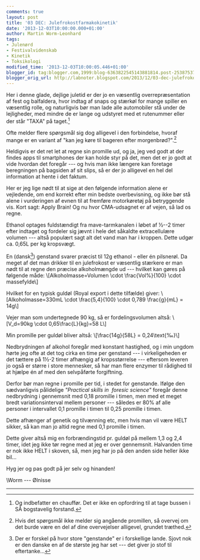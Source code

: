 ```yaml
---
comments: true
layout: post
title: '03 DEC: Julefrokostfarmakokinetik'
date: '2013-12-03T10:00:00.000+01:00'
author: Martin Worm-Leonhard
tags:
- Julenørd
- Festivalvidenskab
- Kinetik
- Toksikologi
modified_time: '2013-12-03T10:00:05.446+01:00'
blogger_id: tag:blogger.com,1999:blog-6363822545143881814.post-2538753713639946582
blogger_orig_url: http://labnoter.blogspot.com/2013/12/03-dec-julefrokostfarmakokinetik.html
---
```


Her i denne glade, dejlige juletid er der jo en væsentlig
overrepræsentation af fest og balfaldera, hvor indtag af snaps og
stærkøl for mange spiller en væsentlig rolle, og naturligvis bør man
lade alle automobiler stå under de lejligheder, med mindre de er lange
og udstyret med et rutenummer eller der står "TAXA" på taget.[^1]

Ofte melder flere spørgsmål sig dog alligevel i den forbindelse, hvoraf
mange er en variant af "kan jeg køre til bageren efter
morgenbrød?".[^2]

Heldigvis er det ret let at regne sin promille ud, og ja, jeg ved godt
at der findes apps til smartphones der kan holde styr på det, men det er
jo godt at vide hvordan det foregår --- og hvis man ikke længere kan
foretage beregningen på bagsiden af sit slips, så er der jo alligevel en
hel del information at hente i det faktum. 

Her er jeg lige nødt til at sige at den følgende information alene er
vejledende, om end korrekt efter min bedste overbevisning, og ikke bør
stå alene i vurderingen af evnen til at fremføre motorkøretøj på
betryggende vis. Kort sagt: Apply Brain! Og nu hvor CMA-udsagnet er af
vejen, så lad os regne.

Ethanol optages fuldstændigt fra mave-tarmkanalen i løbet af ½--2 timer
efter indtaget og fordeler sig jævnt i hele det såkaldte extracellulære
volumen --- altså populært sagt alt det vand man har i kroppen. Dette
udgør ca. 0,65L per kg kropsvægt.

En (dansk[^3]) genstand svarer præcist til 12g ethanol - eller én
pilsnerøl. Da meget af det man drikker til en julefrokost er væsentlig
stærkere er man nødt til at regne den præcise alkoholmængde ud --- hvilket
kan gøres på følgende måde:
\\[Alkoholmasse=Volumen \cdot \frac{Vol\%}{100} \cdot massefylde\\]

Hvilket for en typisk guldøl (Royal export i dette tilfælde) giver:
\\[Alkoholmasse=330mL \cdot \frac{5,4}{100} \cdot 0,789 \frac{g}{mL} = 14g\\]

Vejer man som undertegnede 90 kg, så er fordelingsvolumen altså:
\\[V_d=90kg \cdot 0,65\frac{L}{kg}=58 L\\]

Min promille per guldøl bliver altså: \\[\frac{14g}{58L} = 0,24\text{‰}\\]

Nedbrydningen af alkohol foregår med konstant hastighed, og i min ungdom
hørte jeg ofte at det tog cirka en time per genstand --- i virkeligeheden
er det tættere på 1½-2 timer afhængig af kropsstørrelse --- eftersom
leveren jo også er større i store mennesker, så har man flere enzymer
til rådighed til at hjælpe én af med den selvpåførte forgiftning. 

Derfor bør man regne i promille per tid, i stedet for genstande. Ifølge
den sædvanligvis pålidelige *"Practical skills in  foresic science"*
foregår denne nedbrydning i gennemsnit med 0,18 promille i timen, men
med et meget bredt variationsinterval mellem personer --- således er 80%
af alle personer i intervallet 0,1 promille i timen til 0,25 promille i
timen. 

Dette afhænger af genetik og tilvænning etc, men hvis man vil
være HELT sikker, så kan man jo altid regne med 0,1 promille i timen.

Dette giver altså mig en forbrændingstid pr. guldøl på mellem 1,3 og 2,4
timer, idet jeg ikke tør regne med at jeg er over gennemsnit. Halvanden
time er nok ikke HELT i skoven, så, men jeg har jo på den anden side
heller ikke bil...

Hyg jer og pas godt på jer selv og hinanden!

\\Worm --- Ølnisse

------------------------------------------------------------------------

[^1]: Og indbefatter en chauffør. Det er ikke en opfordring til at tage
    bussen i SÅ bogstavelig forstand.

[^2]: Hvis det spørgsmål ikke melder sig angående promillen, så overvej
    om det burde være en del af dine overvejelser alligevel, grundet
    træthed.

[^3]: Der er forskel på hvor store "genstande" er i forskellige lande.
    Sjovt nok er den danske en af de største jeg har set --- det giver jo stof
    til eftertanke...

